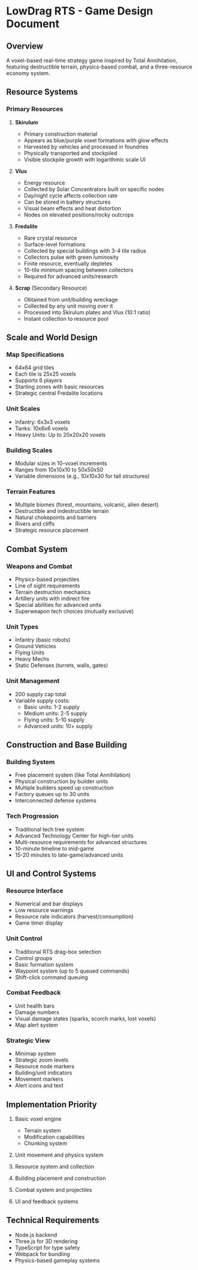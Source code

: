 # LowDrag RTS - Game Design Document

## Overview
A voxel-based real-time strategy game inspired by Total Annihilation, featuring destructible terrain, physics-based combat, and a three-resource economy system.

## Resource Systems

### Primary Resources
1. **Skirulum**
   - Primary construction material
   - Appears as blue/purple voxel formations with glow effects
   - Harvested by vehicles and processed in foundries
   - Physically transported and stockpiled
   - Visible stockpile growth with logarithmic scale UI

2. **Vlux**
   - Energy resource
   - Collected by Solar Concentrators built on specific nodes
   - Day/night cycle affects collection rate
   - Can be stored in battery structures
   - Visual beam effects and heat distortion
   - Nodes on elevated positions/rocky outcrops

3. **Fredalite**
   - Rare crystal resource
   - Surface-level formations
   - Collected by special buildings with 3-4 tile radius
   - Collectors pulse with green luminosity
   - Finite resource, eventually depletes
   - 10-tile minimum spacing between collectors
   - Required for advanced units/research

4. **Scrap** (Secondary Resource)
   - Obtained from unit/building wreckage
   - Collected by any unit moving over it
   - Processed into Skirulum plates and Vlux (10:1 ratio)
   - Instant collection to resource pool

## Scale and World Design

### Map Specifications
- 64x64 grid tiles
- Each tile is 25x25 voxels
- Supports 6 players
- Starting zones with basic resources
- Strategic central Fredalite locations

### Unit Scales
- Infantry: 6x3x3 voxels
- Tanks: 10x6x6 voxels
- Heavy Units: Up to 20x20x20 voxels

### Building Scales
- Modular sizes in 10-voxel increments
- Ranges from 10x10x10 to 50x50x50
- Variable dimensions (e.g., 10x10x30 for tall structures)

### Terrain Features
- Multiple biomes (forest, mountains, volcanic, alien desert)
- Destructible and indestructible terrain
- Natural chokepoints and barriers
- Rivers and cliffs
- Strategic resource placement

## Combat System

### Weapons and Combat
- Physics-based projectiles
- Line of sight requirements
- Terrain destruction mechanics
- Artillery units with indirect fire
- Special abilities for advanced units
- Superweapon tech choices (mutually exclusive)

### Unit Types
- Infantry (basic robots)
- Ground Vehicles
- Flying Units
- Heavy Mechs
- Static Defenses (turrets, walls, gates)

### Unit Management
- 200 supply cap total
- Variable supply costs:
  * Basic units: 1-2 supply
  * Medium units: 2-5 supply
  * Flying units: 5-10 supply
  * Advanced units: 10+ supply

## Construction and Base Building

### Building System
- Free placement system (like Total Annihilation)
- Physical construction by builder units
- Multiple builders speed up construction
- Factory queues up to 30 units
- Interconnected defense systems

### Tech Progression
- Traditional tech tree system
- Advanced Technology Center for high-tier units
- Multi-resource requirements for advanced structures
- 10-minute timeline to mid-game
- 15-20 minutes to late-game/advanced units

## UI and Control Systems

### Resource Interface
- Numerical and bar displays
- Low resource warnings
- Resource rate indicators (harvest/consumption)
- Game timer display

### Unit Control
- Traditional RTS drag-box selection
- Control groups
- Basic formation system
- Waypoint system (up to 5 queued commands)
- Shift-click command queuing

### Combat Feedback
- Unit health bars
- Damage numbers
- Visual damage states (sparks, scorch marks, lost voxels)
- Map alert system

### Strategic View
- Minimap system
- Strategic zoom levels
- Resource node markers
- Building/unit indicators
- Movement markers
- Alert icons and text

## Implementation Priority

1. Basic voxel engine
   - Terrain system
   - Modification capabilities
   - Chunking system

2. Unit movement and physics system

3. Resource system and collection

4. Building placement and construction

5. Combat system and projectiles

6. UI and feedback systems

## Technical Requirements
- Node.js backend
- Three.js for 3D rendering
- TypeScript for type safety
- Webpack for bundling
- Physics-based gameplay systems 